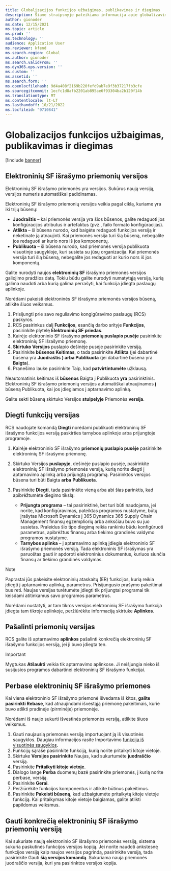 ```yaml
---
title: Globalizacijos funkcijos užbaigimas, publikavimas ir diegimas
description: Šiame straipsnyje pateikiama informacija apie globalizavimo funkcijų ciklą.
author: gionoder
ms.date: 12/15/2021
ms.topic: article
ms.prod: ''
ms.technology: ''
audience: Application User
ms.reviewer: kfend
ms.search.region: Global
ms.author: gionoder
ms.search.validFrom: ''
ms.dyn365.ops.version: ''
ms.custom: ''
ms.assetid: ''
ms.search.form: ''
ms.openlocfilehash: 9d4a408f2169b220fefd9ab7e9f3b37217fb3cfe
ms.sourcegitcommit: 1ecfc1d8afb2201ab895ae6f93304ba2b120f14b
ms.translationtype: MT
ms.contentlocale: lt-LT
ms.lasthandoff: 10/21/2022
ms.locfileid: "9710841"
---
```

# <a name="complete-publish-and-deploy-a-globalization-feature"></a>Globalizacijos funkcijos užbaigimas, publikavimas ir diegimas

[!include [banner](../includes/banner.md)]

## <a name="electronic-invoicing-feature-versions"></a>Elektroninių SF išrašymo priemonių versijos

Elektroninių SF išrašymo priemonės yra versijos. Sukūrus naują versiją, versijos numeris automatiškai padidinamas.

Elektroninių SF išrašymo priemonių versijos veikia pagal ciklą, kuriame yra iki trijų būsenų:

- **Juodraštis** – kai priemonės versija yra šios būsenos, galite redaguoti jos konfigūracijos atributus ir artefaktus (pvz., failo formato konfigūracijas).
- **Atlikta** – ši būsena nurodo, kad baigėte redaguoti funkcijos versiją ir neketinate ją atnaujinti. Kai priemonės versija turi šią būseną, nebegalite jos redaguoti ar kurio nors iš jos komponentų.
- **Publikuota** – ši būsena nurodo, kad priemonės versija publikuota visuotinje saugykloje, kuri susieta su jūsų organizacija. Kai priemonės versija turi šią būseną, nebegalite jos redaguoti ar kurio nors iš jos komponentų.

Galite nurodyti naujos **elektroninių SF** išrašymo priemonės versijos galiojimo pradžios datą. Tokiu būdu galite nurodyti numatytąją versiją, kurią galima naudoti arba kurią galima perrašyti, kai funkcija įdiegta paslaugų aplinkoje.

Norėdami pakeisti elektroninės SF išrašymo priemonės versijos būseną, atlikite šiuos veiksmus.

1. Prisijungti prie savo reguliavimo kongigūravimo paslaugų (RCS) paskyros.
2. RCS pasirinkus dalį **Funkcijos**, esančią darbo srityje **Funkcijos**, pasirinkite plytelę **Elektroninių SF priedas**.
3. Kairėje elektroninio SF išrašymo **priemonių puslapio pusėje** pasirinkite elektroninių SF išrašymo priemonę.
4. **Skirtuko Versijos** puslapio dešinėje pusėje pasirinkite versiją.
5. Pasirinkite **būsenos Keitimas**, o tada pasirinkite **Atlikta** (jei dabartinė būsena yra **Juodraštis** **) arba Publikuota** (jei dabartinė būsena yra **Baigta**).
6. Pranešimo lauke pasirinkite Taip, kad **patvirtintumėte** užklausą.

Neautomatinis keitimas iš **būsenos** Baigta į Publikuota **yra** pasirinktinis. Elektroninių SF išrašymo priemonių versijos automatiškai atnaujinamos **į** būseną Publikuota, kai jos įdiegiamos į aptarnavimo aplinką.

Galite sekti būseną skirtuko Versijos **stulpelyje** Priemonės **versija**.

## <a name="deploy-feature-versions"></a>Diegti funkcijų versijas

RCS naudojate komandą **Diegti** norėdami publikuoti elektroninių SF išrašymo funkcijos versiją paskirties tarnybos aplinkoje arba prijungtoje programoje.

1. Kairėje elektroninio SF išrašymo **priemonių puslapio pusėje** pasirinkite elektroninių SF išrašymo priemonę.
2. Skirtuko Versijos **puslapyje**, dešinėje puslapio pusėje, pasirinkite elektroninių SF išrašymo priemonės versiją, kurią norite diegti į aptarnavimo aplinką arba prijungtą programą. Pasirinktos versijos būsena turi būti Baigta **arba** **Publikuota**.
3. Pasirinkite **Diegti**, tada pasirinkite vieną arba abi šias parinktis, kad apibrėžtumėte diegimo tikslą:

    - **Prijungta programa** – tai pasirinktinė, bet turi būti naudojama, jei norite, kad konfigūravimas, pateiktas programos nustatyme, būtų įrašytas Microsoft Dynamics į 365 Dynamics 365 Supply Chain Management finansų egzempliorių arba anksčiau buvo su juo susietas. Praleidus šio tipo diegimą reikia rankiniu būdu konfigūruoti parametrus, apibrėžtus finansų arba tiekimo grandinės valdymo programos nustatyme.
    - **Tarnybos aplinka** – į aptarnavimo aplinką įdiegia elektroninio SF išrašymo priemonės versiją. Tada elektroninis SF išrašymas yra paruoštas gauti ir apdoroti elektroninius dokumentus, kuriuos siunčia finansų ar tiekimo grandinės valdymas.

> [!NOTE]
> Paprastai jūs pakeisite elektroninių ataskaitų (ER) funkcijos, kurią reikia įdiegti į aptarnavimo aplinką, parametrus. Prisijungusio prašymo pakeitimai bus reti. Naujas versijas turėtumėte įdiegti tik prijungtai programai tik keisdami atitinkamus savo programos parametrus.

Norėdami nustatyti, ar tam tikros versijos elektroninių SF išrašymo funkcija įdiegta tam tikroje aplinkoje, peržiūrėkite informaciją skirtuke **Aplinkos**.

## <a name="remove-feature-versions"></a>Pašalinti priemonių versijas

RCS galite iš aptarnavimo **aplinkos** pašalinti konkrečią elektroninių SF išrašymo funkcijos versiją, jei ji buvo įdiegta ten.

> [!IMPORTANT]
> Mygtukas **Atšaukti** veikia tik aptarnavimo aplinkose. Ji neišjungia nieko iš susijusios programos dabartinei elektroninių SF išrašymo funkcijai.

## <a name="rebase-electronic-invoicing-features"></a>Perbase elektroninių SF išrašymo priemones

Kai viena elektroninio SF išrašymo priemonė išvedama iš kitos, **galite pasirinkti Rebase**, kad atnaujindami išvestąją priemonę pakeitimais, kurie buvo atlikti pradinėje (pirminėje) priemonėje.

Norėdami iš naujo sukurti išvestinės priemonės versiją, atlikite šiuos veiksmus.

1. Gauti naujausią priemonės versiją importuojant ją iš visuotinės saugyklos. Daugiau informacijos rasite Importavimo [funkcija iš visuotinės saugyklos](e-invoicing-import-feature-global-repository.md).
2. Funkcijų sąraše pasirinkite funkciją, kurią norite pritaikyti kitoje vietoje.
3. Skirtuke **Versijos pasirinkite** Naujas, kad sukurtumėte **juodraščio** versiją.
4. Pasirinkite **Pritaikyti kitoje vietoje**.
5. Dialogo lange **Perba** duomenų bazė pasirinkite priemonės, į kurią norite perbase, versiją.
6. Pasirinkite **Gerai**.
7. Peržiūrėkite funkcijos komponentus ir atlikite būtinus pakeitimus.
8. Pasirinkite **Pakeisti būseną**, kad užbaigtumėte pritaikytą kitoje vietoje funkciją. Kai pritaikymas kitoje vietoje baigiamas, galite atlikti papildomus veiksmus.

## <a name="get-a-specific-version-of-electronic-invoicing-features"></a>Gauti konkrečią elektroninių SF išrašymo priemonių versiją

Kai sukuriate naują elektroninio SF išrašymo priemonės versiją, sistema sukuria paskutinės funkcijos versijos kopiją. Jei norite naudoti ankstesnę funkcijos versiją kaip naujos versijos pagrindą, pasirinkite versiją, tada pasirinkite Gauti **šią versijos komandą**. Sukuriama nauja priemonės juodraščio versija, kuri yra pasirinktos versijos kopija.
